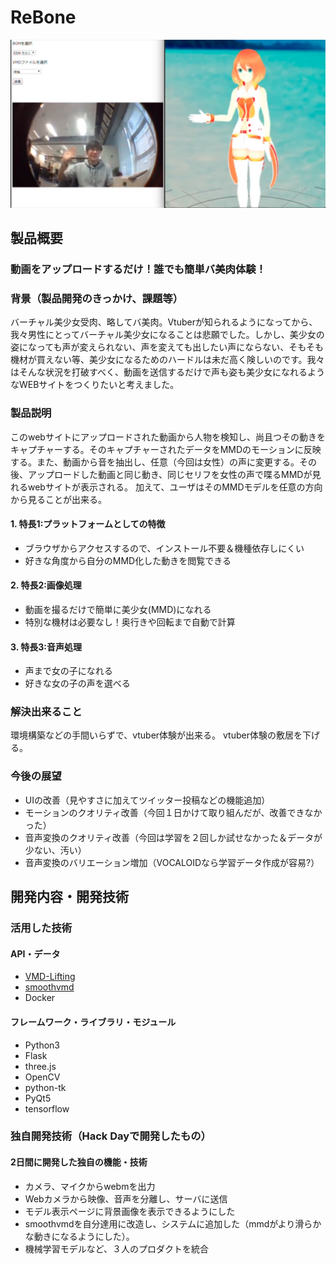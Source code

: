 # ReBone

[![Product Name](image.png)](https://www.youtube.com/watch?v=G5rULR53uMk)

## 製品概要
### 動画をアップロードするだけ！誰でも簡単バ美肉体験！

### 背景（製品開発のきっかけ、課題等）
バーチャル美少女受肉、略してバ美肉。Vtuberが知られるようになってから、我々男性にとってバーチャル美少女になることは悲願でした。しかし、美少女の姿になっても声が変えられない、声を変えても出したい声にならない、そもそも機材が買えない等、美少女になるためのハードルは未だ高く険しいのです。我々はそんな状況を打破すべく、動画を送信するだけで声も姿も美少女になれるようなWEBサイトをつくりたいと考えました。

### 製品説明
このwebサイトにアップロードされた動画から人物を検知し、尚且つその動きをキャプチャーする。そのキャプチャーされたデータをMMDのモーションに反映する。また、動画から音を抽出し、任意（今回は女性）の声に変更する。その後、アップロードした動画と同じ動き、同じセリフを女性の声で喋るMMDが見れるwebサイトが表示される。
加えて、ユーザはそのMMDモデルを任意の方向から見ることが出来る。


#### 1. 特長1:プラットフォームとしての特徴
- ブラウザからアクセスするので、インストール不要＆機種依存しにくい
- 好きな角度から自分のMMD化した動きを閲覧できる

#### 2. 特長2:画像処理
- 動画を撮るだけで簡単に美少女(MMD)になれる
- 特別な機材は必要なし！奥行きや回転まで自動で計算

#### 3. 特長3:音声処理
- 声まで女の子になれる
- 好きな女の子の声を選べる



### 解決出来ること
環境構築などの手間いらずで、vtuber体験が出来る。
vtuber体験の敷居を下げる。

### 今後の展望
- UIの改善（見やすさに加えてツイッター投稿などの機能追加）
- モーションのクオリティ改善（今回１日かけて取り組んだが、改善できなかった）
- 音声変換のクオリティ改善（今回は学習を２回しか試せなかった＆データが少ない、汚い）
- 音声変換のバリエーション増加（VOCALOIDなら学習データ作成が容易?）


## 開発内容・開発技術
### 活用した技術
#### API・データ
* [VMD-Lifting](https://github.com/errno-mmd/VMD-Lifting)
* [smoothvmd](https://github.com/errno-mmd/smoothvmd)
* Docker

#### フレームワーク・ライブラリ・モジュール
* Python3
* Flask
* three.js
* OpenCV
* python-tk
* PyQt5
* tensorflow

### 独自開発技術（Hack Dayで開発したもの）
#### 2日間に開発した独自の機能・技術
* カメラ、マイクからwebmを出力
* Webカメラから映像、音声を分離し、サーバに送信
* モデル表示ページに背景画像を表示できるようにした
* smoothvmdを自分達用に改造し、システムに追加した（mmdがより滑らかな動きになるようにした）。
* 機械学習モデルなど、３人のプロダクトを統合

